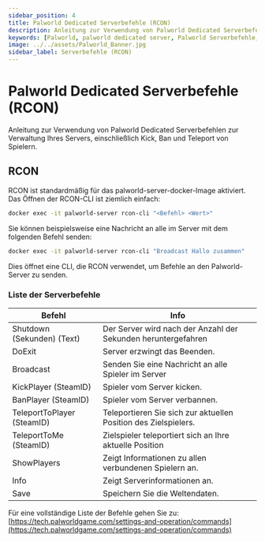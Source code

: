 ```yaml
---
sidebar_position: 4
title: Palworld Dedicated Serverbefehle (RCON)
description: Anleitung zur Verwendung von Palworld Dedicated Serverbefehlen zur Verwaltung Ihres Servers, einschließlich Kick, Ban und Teleport von Spielern.
keywords: [Palworld, palworld dedicated server, Palworld Serverbefehle, Palworld server Spieler bannen, Palworld server Spieler kicken]
image: ../../assets/Palworld_Banner.jpg
sidebar_label: Serverbefehle (RCON)
---
```

<!-- markdownlint-disable-next-line -->
# Palworld Dedicated Serverbefehle (RCON)

Anleitung zur Verwendung von Palworld Dedicated Serverbefehlen zur Verwaltung Ihres Servers,
einschließlich Kick, Ban und Teleport von Spielern.

## RCON

RCON ist standardmäßig für das palworld-server-docker-Image aktiviert.
Das Öffnen der RCON-CLI ist ziemlich einfach:

```bash
docker exec -it palworld-server rcon-cli "<Befehl> <Wert>"
```

Sie können beispielsweise eine Nachricht an alle im Server mit dem folgenden Befehl senden:

```bash
docker exec -it palworld-server rcon-cli "Broadcast Hallo zusammen"
```

Dies öffnet eine CLI, die RCON verwendet, um Befehle an den Palworld-Server zu senden.

### Liste der Serverbefehle

| Befehl                          | Info                                                            |
|---------------------------------|-----------------------------------------------------------------|
| Shutdown (Sekunden) (Text)      | Der Server wird nach der Anzahl der Sekunden heruntergefahren   |
| DoExit                          | Server erzwingt das Beenden.                                    |
| Broadcast                       | Senden Sie eine Nachricht an alle Spieler im Server             |
| KickPlayer (SteamID)            | Spieler vom Server kicken.                                      |
| BanPlayer (SteamID)             | Spieler vom Server verbannen.                                   |
| TeleportToPlayer (SteamID)      | Teleportieren Sie sich zur aktuellen Position des Zielspielers. |
| TeleportToMe (SteamID)          | Zielspieler teleportiert sich an Ihre aktuelle Position         |
| ShowPlayers                     | Zeigt Informationen zu allen verbundenen Spielern an.           |
| Info                            | Zeigt Serverinformationen an.                                   |
| Save                            | Speichern Sie die Weltendaten.                                  |

Für eine vollständige Liste der Befehle gehen Sie zu: [https://tech.palworldgame.com/settings-and-operation/commands](https://tech.palworldgame.com/settings-and-operation/commands)
